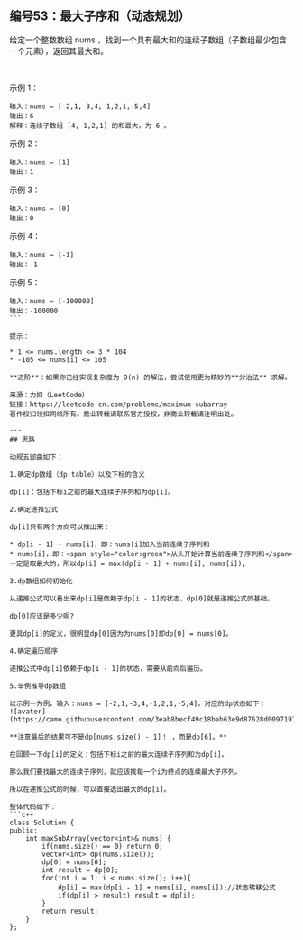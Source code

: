 ## 编号53：最大子序和（动态规划）

给定一个整数数组 nums ，找到一个具有最大和的连续子数组（子数组最少包含一个元素），返回其最大和。

 

示例 1：
```
输入：nums = [-2,1,-3,4,-1,2,1,-5,4]
输出：6
解释：连续子数组 [4,-1,2,1] 的和最大，为 6 。
```
示例 2：
```
输入：nums = [1]
输出：1
```
示例 3：
```
输入：nums = [0]
输出：0
```
示例 4：
```
输入：nums = [-1]
输出：-1
```
示例 5：
```
输入：nums = [-100000]
输出：-100000
``` 

提示：

* 1 <= nums.length <= 3 * 104
* -105 <= nums[i] <= 105

**进阶**：如果你已经实现复杂度为 O(n) 的解法，尝试使用更为精妙的**分治法** 求解。

来源：力扣（LeetCode）
链接：https://leetcode-cn.com/problems/maximum-subarray
著作权归领扣网络所有。商业转载请联系官方授权，非商业转载请注明出处。

---
## 思路

动规五部曲如下：

1.确定dp数组（dp table）以及下标的含义

dp[i]：包括下标i之前的最大连续子序列和为dp[i]。

2.确定递推公式

dp[i]只有两个方向可以推出来：

* dp[i - 1] + nums[i]，即：nums[i]加入当前连续子序列和
* nums[i]，即：<span style="color:green">从头开始计算当前连续子序列和</span>
一定是取最大的，所以dp[i] = max(dp[i - 1] + nums[i], nums[i]);

3.dp数组如何初始化

从递推公式可以看出来dp[i]是依赖于dp[i - 1]的状态，dp[0]就是递推公式的基础。

dp[0]应该是多少呢?

更具dp[i]的定义，很明显dp[0]因为为nums[0]即dp[0] = nums[0]。

4.确定遍历顺序

递推公式中dp[i]依赖于dp[i - 1]的状态，需要从前向后遍历。

5.举例推导dp数组

以示例一为例，输入：nums = [-2,1,-3,4,-1,2,1,-5,4]，对应的dp状态如下：
![avater](https://camo.githubusercontent.com/3eab8becf49c18bab63e9d87628d0097197ca8ff25f9a3596fe7fb3fc44030be/68747470733a2f2f696d672d626c6f672e6373646e696d672e636e2f32303231303330333130343132393130312e706e67)

**注意最后的结果可不是dp[nums.size() - 1]！ ，而是dp[6]。**

在回顾一下dp[i]的定义：包括下标i之前的最大连续子序列和为dp[i]。

那么我们要找最大的连续子序列，就应该找每一个i为终点的连续最大子序列。

所以在递推公式的时候，可以直接选出最大的dp[i]。

整体代码如下：
```c++
class Solution {
public:
    int maxSubArray(vector<int>& nums) {
        if(nums.size() == 0) return 0;
        vector<int> dp(nums.size());
        dp[0] = nums[0];
        int result = dp[0];
        for(int i = 1; i < nums.size(); i++){
            dp[i] = max(dp[i - 1] + nums[i], nums[i]);//状态转移公式
            if(dp[i] > result) result = dp[i];
        } 
        return result;
    }
};
```